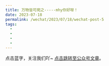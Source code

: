 ```yaml
---
title: 万物皆可爬之-----mhy你好呀！
date: 2023-07-18
permalink: /wechat/2023/07/18/wechat-post-5
tags:
  - 
  - 
  - 
  - 
---
```


点击蓝字，关注我们吖~ [点击跳转至公众号文章](http://mp.weixin.qq.com/s?__biz=MzkxNjM0MzQ0MQ==&mid=2247486057&idx=1&sn=99f05193daae9857e1e5625b9834901b&chksm=c1501597f6279c81c11913bcae625dbd84974753807bb4509299814247d16ff4c3bdce7c16bb#rd)。